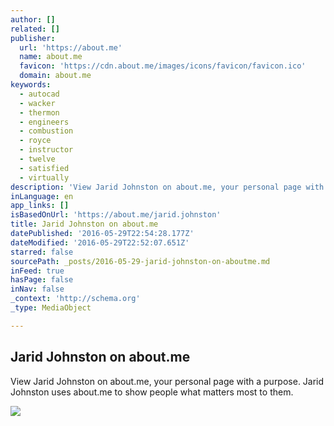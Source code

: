 ```yaml
---
author: []
related: []
publisher:
  url: 'https://about.me'
  name: about.me
  favicon: 'https://cdn.about.me/images/icons/favicon/favicon.ico'
  domain: about.me
keywords:
  - autocad
  - wacker
  - thermon
  - engineers
  - combustion
  - royce
  - instructor
  - twelve
  - satisfied
  - virtually
description: 'View Jarid Johnston on about.me, your personal page with a purpose. Jarid Johnston uses about.me to show people what matters most to them.'
inLanguage: en
app_links: []
isBasedOnUrl: 'https://about.me/jarid.johnston'
title: Jarid Johnston on about.me
datePublished: '2016-05-29T22:54:28.177Z'
dateModified: '2016-05-29T22:52:07.651Z'
starred: false
sourcePath: _posts/2016-05-29-jarid-johnston-on-aboutme.md
inFeed: true
hasPage: false
inNav: false
_context: 'http://schema.org'
_type: MediaObject

---
```

<article style=""><h1>Jarid Johnston on about.me</h1><p>View Jarid Johnston on about.me, your personal page with a purpose. Jarid Johnston uses about.me to show people what matters most to them.</p><img src="https://aboutme.imgix.net/background/users/j/a/r/jarid.johnston_1458232991_89.jpg?w=1200&amp;h=630&amp;q=80&amp;dpr=1&amp;auto=format&amp;fit=max&amp;rect=0,84,1680,882" /></article>